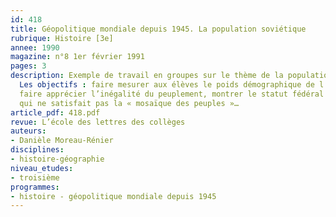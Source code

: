 ```yaml
---
id: 418
title: Géopolitique mondiale depuis 1945. La population soviétique 
rubrique: Histoire [3e]
annee: 1990
magazine: n°8 1er février 1991
pages: 3
description: Exemple de travail en groupes sur le thème de la population soviétique.
  Les objectifs : faire mesurer aux élèves le poids démographique de l’ancienne URSS,
  faire apprécier l’inégalité du peuplement, montrer le statut fédéral de l’union
  qui ne satisfait pas la « mosaïque des peuples »…
article_pdf: 418.pdf
revue: L’école des lettres des collèges
auteurs:
- Danièle Moreau-Rénier
disciplines:
- histoire-géographie
niveau_etudes:
- troisième
programmes:
- histoire - géopolitique mondiale depuis 1945
---
```

